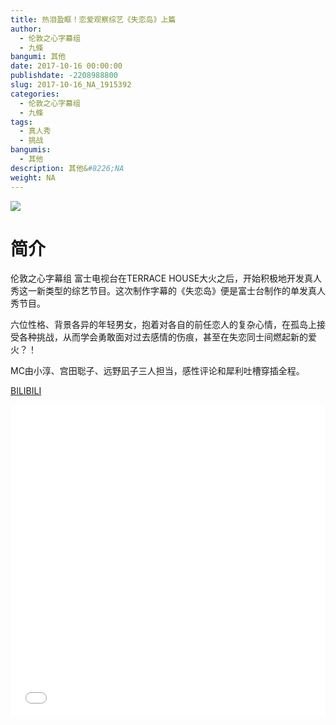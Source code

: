 ```yaml
---
title: 热泪盈眶！恋爱观察综艺《失恋岛》上篇
author: 
  - 伦敦之心字幕组
  - 九條
bangumi: 其他
date: 2017-10-16 00:00:00
publishdate: -2208988800
slug: 2017-10-16_NA_1915392
categories: 
  - 伦敦之心字幕组
  - 九條
tags: 
  - 真人秀
  - 挑战
bangumis: 
  - 其他
description: 其他&#8226;NA
weight: NA
---
```


![](https://i.imgur.com/2YGlSlm.jpg)

# 简介  
伦敦之心字幕组 富士电视台在TERRACE HOUSE大火之后，开始积极地开发真人秀这一新类型的综艺节目。这次制作字幕的《失恋岛》便是富士台制作的单发真人秀节目。


六位性格、背景各异的年轻男女，抱着对各自的前任恋人的复杂心情，在孤岛上接受各种挑战，从而学会勇敢面对过去感情的伤痕，甚至在失恋同士间燃起新的爱火？！


MC由小淳、宫田聡子、远野凪子三人担当，感性评论和犀利吐槽穿插全程。

  [BILIBILI](https://www.bilibili.com/video/av1915392/)


  <iframe src="//www.bilibili.com/html/html5player.html?cid=2958691&aid=1915392" width="100%" height="500" frameborder="0" allowfullscreen="allowfullscreen"></iframe>
